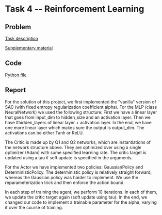 # Task 4 -- Reinforcement Learning

## Problem

[Task description](task4_description.pdf)

[Supplementary material](task4_supplementary.pdf)

## Code

[Python file](solution.py)

## Report

For the solution of this project, we first implemented the "vanilla" version of SAC (with fixed entropy regularization coefficient alpha). For the MLP (class NeuralNetwork) we used the following structure: First we have a linear layer that goes from input_dim to hidden_size and an activation layer. Then we have #hidden_layers of linear layer + activation layer. In the end, we have one more linear layer which makes sure the output is output_dim. The activations can be either Tanh or ReLU.

The Critic is made up by Q1 and Q2 networks, which are instantiations of the network structure above. They are optimized over using a single optimizer (Adam) with some specified learning rate. The critic target is updated using a tau if soft update is specified in the arguments.

For the Actor we have implemented two policies: GaussianPolicy and DeterministicPolicy. The deterministic policy is relatively straight forward, whereas the Gaussian policy was harder to implement. We use the reparameterization trick and then enforce the action bound.

In each step of training the agent, we perform 10 iterations. In each of them, we update the critic target again (soft update using tau). In the end, we changed our code to implement a trainable parameter for the alpha, varying it over the course of training.